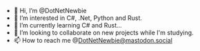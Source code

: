 - 👋 Hi, I’m @DotNetNewbie
- 👀 I’m interested in C#, .Net, Python and Rust.
- 🌱 I’m currently learning C# and Rust...
- 💞️ I’m looking to collaborate on new projects while I'm studying.
- 📫 How to reach me @DotNetNewbie@mastodon.social

<!---
DotNetNewbie/DotNetNewbie is a ✨ special ✨ repository because its `README.md` (this file) appears on your GitHub profile.
You can click the Preview link to take a look at your changes.
--->
